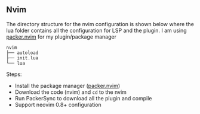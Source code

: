 ## Nvim

The directory structure for the nvim configuration is shown below where the lua folder contains all the configuration for LSP and the plugin. 
I am using [packer.nvim](https://github.com/wbthomason/packer.nvim) for my plugin/package manager

```
nvim
├── autoload
├── init.lua
└── lua
```

Steps:
* Install the package manager ([packer.nvim](https://github.com/wbthomason/packer.nvim))
* Download the code (nvim) and `cd` to the nvim
* Run PackerSync to download all the plugin and compile
* Support neovim 0.8+ configuration
